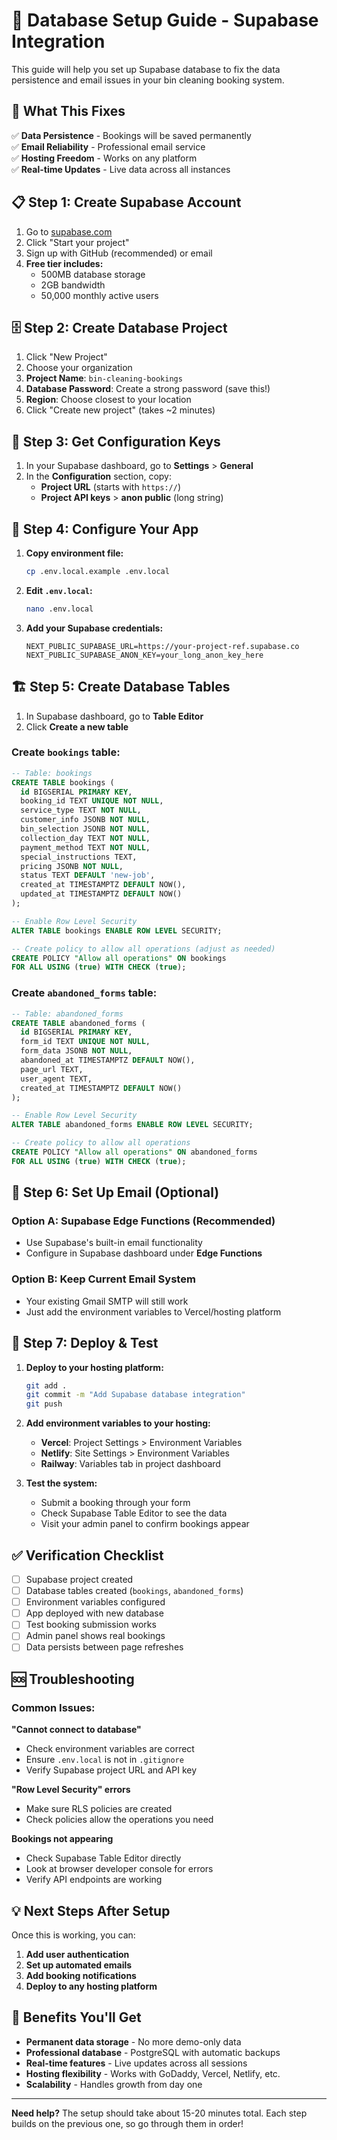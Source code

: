 # 🚀 Database Setup Guide - Supabase Integration

This guide will help you set up Supabase database to fix the data persistence and email issues in your bin cleaning booking system.

## 🎯 What This Fixes

✅ **Data Persistence** - Bookings will be saved permanently  
✅ **Email Reliability** - Professional email service  
✅ **Hosting Freedom** - Works on any platform  
✅ **Real-time Updates** - Live data across all instances  

## 📋 Step 1: Create Supabase Account

1. Go to [supabase.com](https://supabase.com)
2. Click "Start your project" 
3. Sign up with GitHub (recommended) or email
4. **Free tier includes:**
   - 500MB database storage
   - 2GB bandwidth 
   - 50,000 monthly active users

## 🗄️ Step 2: Create Database Project  

1. Click "New Project"
2. Choose your organization
3. **Project Name**: `bin-cleaning-bookings`
4. **Database Password**: Create a strong password (save this!)
5. **Region**: Choose closest to your location
6. Click "Create new project" (takes ~2 minutes)

## 🔑 Step 3: Get Configuration Keys

1. In your Supabase dashboard, go to **Settings** > **General**
2. In the **Configuration** section, copy:
   - **Project URL** (starts with `https://`)
   - **Project API keys** > **anon public** (long string)

## 📁 Step 4: Configure Your App

1. **Copy environment file:**
   ```bash
   cp .env.local.example .env.local
   ```

2. **Edit `.env.local`:**
   ```bash
   nano .env.local
   ```

3. **Add your Supabase credentials:**
   ```
   NEXT_PUBLIC_SUPABASE_URL=https://your-project-ref.supabase.co
   NEXT_PUBLIC_SUPABASE_ANON_KEY=your_long_anon_key_here
   ```

## 🏗️ Step 5: Create Database Tables

1. In Supabase dashboard, go to **Table Editor**
2. Click **Create a new table**

### Create `bookings` table:
```sql
-- Table: bookings
CREATE TABLE bookings (
  id BIGSERIAL PRIMARY KEY,
  booking_id TEXT UNIQUE NOT NULL,
  service_type TEXT NOT NULL,
  customer_info JSONB NOT NULL,
  bin_selection JSONB NOT NULL,
  collection_day TEXT NOT NULL,
  payment_method TEXT NOT NULL,
  special_instructions TEXT,
  pricing JSONB NOT NULL,
  status TEXT DEFAULT 'new-job',
  created_at TIMESTAMPTZ DEFAULT NOW(),
  updated_at TIMESTAMPTZ DEFAULT NOW()
);

-- Enable Row Level Security
ALTER TABLE bookings ENABLE ROW LEVEL SECURITY;

-- Create policy to allow all operations (adjust as needed)
CREATE POLICY "Allow all operations" ON bookings 
FOR ALL USING (true) WITH CHECK (true);
```

### Create `abandoned_forms` table:
```sql
-- Table: abandoned_forms  
CREATE TABLE abandoned_forms (
  id BIGSERIAL PRIMARY KEY,
  form_id TEXT UNIQUE NOT NULL,
  form_data JSONB NOT NULL,
  abandoned_at TIMESTAMPTZ DEFAULT NOW(),
  page_url TEXT,
  user_agent TEXT,
  created_at TIMESTAMPTZ DEFAULT NOW()
);

-- Enable Row Level Security
ALTER TABLE abandoned_forms ENABLE ROW LEVEL SECURITY;

-- Create policy to allow all operations
CREATE POLICY "Allow all operations" ON abandoned_forms 
FOR ALL USING (true) WITH CHECK (true);
```

## 📧 Step 6: Set Up Email (Optional)

### Option A: Supabase Edge Functions (Recommended)
- Use Supabase's built-in email functionality
- Configure in Supabase dashboard under **Edge Functions**

### Option B: Keep Current Email System
- Your existing Gmail SMTP will still work
- Just add the environment variables to Vercel/hosting platform

## 🚀 Step 7: Deploy & Test

1. **Deploy to your hosting platform:**
   ```bash
   git add .
   git commit -m "Add Supabase database integration"
   git push
   ```

2. **Add environment variables to your hosting:**
   - **Vercel**: Project Settings > Environment Variables
   - **Netlify**: Site Settings > Environment Variables  
   - **Railway**: Variables tab in project dashboard

3. **Test the system:**
   - Submit a booking through your form
   - Check Supabase Table Editor to see the data
   - Visit your admin panel to confirm bookings appear

## ✅ Verification Checklist

- [ ] Supabase project created
- [ ] Database tables created (`bookings`, `abandoned_forms`)
- [ ] Environment variables configured
- [ ] App deployed with new database
- [ ] Test booking submission works
- [ ] Admin panel shows real bookings
- [ ] Data persists between page refreshes

## 🆘 Troubleshooting

### Common Issues:

**"Cannot connect to database"**
- Check environment variables are correct
- Ensure `.env.local` is not in `.gitignore`
- Verify Supabase project URL and API key

**"Row Level Security" errors**
- Make sure RLS policies are created
- Check policies allow the operations you need

**Bookings not appearing**
- Check Supabase Table Editor directly
- Look at browser developer console for errors
- Verify API endpoints are working

## 💡 Next Steps After Setup

Once this is working, you can:
1. **Add user authentication** 
2. **Set up automated emails**
3. **Add booking notifications**
4. **Deploy to any hosting platform**

## 🎉 Benefits You'll Get

- **Permanent data storage** - No more demo-only data
- **Professional database** - PostgreSQL with automatic backups  
- **Real-time features** - Live updates across all sessions
- **Hosting flexibility** - Works with GoDaddy, Vercel, Netlify, etc.
- **Scalability** - Handles growth from day one

---

**Need help?** The setup should take about 15-20 minutes total. Each step builds on the previous one, so go through them in order!
